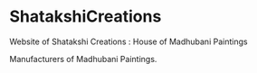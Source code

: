 ShatakshiCreations
==================

Website of Shatakshi Creations : House of Madhubani Paintings

Manufacturers of Madhubani Paintings.

